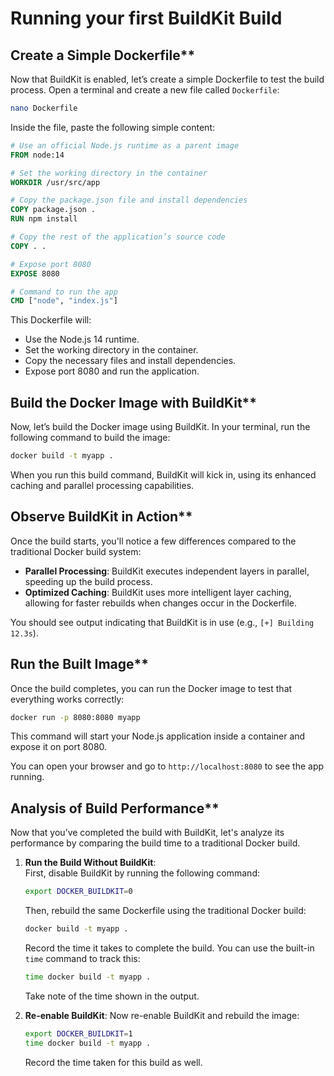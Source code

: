 # Running your first BuildKit Build
## Create a Simple Dockerfile**

Now that BuildKit is enabled, let’s create a simple Dockerfile to test the build process. Open a terminal and create a new file called `Dockerfile`:

```bash
nano Dockerfile
```

Inside the file, paste the following simple content:

```dockerfile
# Use an official Node.js runtime as a parent image
FROM node:14

# Set the working directory in the container
WORKDIR /usr/src/app

# Copy the package.json file and install dependencies
COPY package.json .
RUN npm install

# Copy the rest of the application’s source code
COPY . .

# Expose port 8080
EXPOSE 8080

# Command to run the app
CMD ["node", "index.js"]
```

This Dockerfile will:
- Use the Node.js 14 runtime.
- Set the working directory in the container.
- Copy the necessary files and install dependencies.
- Expose port 8080 and run the application.

## Build the Docker Image with BuildKit**

Now, let’s build the Docker image using BuildKit. In your terminal, run the following command to build the image:

```bash
docker build -t myapp .
```

When you run this build command, BuildKit will kick in, using its enhanced caching and parallel processing capabilities.

## Observe BuildKit in Action**

Once the build starts, you'll notice a few differences compared to the traditional Docker build system:
- **Parallel Processing**: BuildKit executes independent layers in parallel, speeding up the build process.
- **Optimized Caching**: BuildKit uses more intelligent layer caching, allowing for faster rebuilds when changes occur in the Dockerfile.

You should see output indicating that BuildKit is in use (e.g., `[+] Building 12.3s`).

## Run the Built Image**

Once the build completes, you can run the Docker image to test that everything works correctly:

```bash
docker run -p 8080:8080 myapp
```

This command will start your Node.js application inside a container and expose it on port 8080.

You can open your browser and go to `http://localhost:8080` to see the app running.

## Analysis of Build Performance**

Now that you’ve completed the build with BuildKit, let's analyze its performance by comparing the build time to a traditional Docker build.

1. **Run the Build Without BuildKit**:  
   First, disable BuildKit by running the following command:
   ```bash
   export DOCKER_BUILDKIT=0
   ```

   Then, rebuild the same Dockerfile using the traditional Docker build:
   ```bash
   docker build -t myapp .
   ```

   Record the time it takes to complete the build. You can use the built-in `time` command to track this:
   ```bash
   time docker build -t myapp .
   ```

   Take note of the time shown in the output.

2. **Re-enable BuildKit**:
   Now re-enable BuildKit and rebuild the image:
   ```bash
   export DOCKER_BUILDKIT=1
   time docker build -t myapp .
   ```

   Record the time taken for this build as well.
